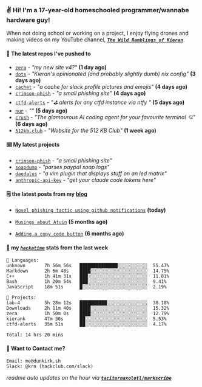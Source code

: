 ### ✌️ Hi! I'm a 17-year-old homeschooled programmer/wannabe hardware guy!

When not doing school or working on a project, I enjoy flying drones and making videos on my YouTube channel, [**_`The Wild Ramblings of Kieran`_**](https://youtube.com/@kieran.rambles).

#### 👷 The latest repos I've pushed to

- [`zera`](https://github.com/taciturnaxolotl/zera) - _"my new site v4?"_ **(1 day ago)**
- [`dots`](https://github.com/taciturnaxolotl/dots) - _"Kieran's opinionated (and probably slightly dumb) nix config"_ **(3 days ago)**
- [`cachet`](https://github.com/taciturnaxolotl/cachet) - _"a cache for slack profile pictures and emojis"_ **(4 days ago)**
- [`crimson-phish`](https://github.com/taciturnaxolotl/crimson-phish) - _"a small phishing site"_ **(4 days ago)**
- [`ctfd-alerts`](https://github.com/taciturnaxolotl/ctfd-alerts) - _"⛳ alerts for any ctfd instance via ntfy "_ **(5 days ago)**
- [`nur`](https://github.com/charmbracelet/nur) - _""_ **(5 days ago)**
- [`crush`](https://github.com/charmbracelet/crush) - _"The glamourous AI coding agent for your favourite terminal 💘"_ **(6 days ago)**
- [`512kb.club`](https://github.com/kevquirk/512kb.club) - _"Website for the 512 KB Club"_ **(1 week ago)**

#### ⌨️ My latest projects

- [`crimson-phish`](https://github.com/taciturnaxolotl/crimson-phish) - _"a small phishing site"_
- [`soapdump`](https://github.com/taciturnaxolotl/soapdump) - _"parses paypal soap logs"_
- [`daedalus`](https://github.com/taciturnaxolotl/daedalus) - _"a vim plugin that displays stuff on an led matrix"_
- [`anthropic-api-key`](https://github.com/taciturnaxolotl/anthropic-api-key) - _"get your claude code tokens here"_

#### 🗒️ the latest posts from my [blog](https://dunkirk.sh)

- [`Novel phishing tactic using github notifications`](https://dunkirk.sh/blog/github-phishing/) **(today)**

- [`Musings about Atuin`](https://dunkirk.sh/blog/atuin/) **(5 months ago)**

- [`Adding a copy code button`](https://dunkirk.sh/blog/adding-a-copy-button/) **(6 months ago)**



#### 📡 my [_`hackatime`_](https://waka.hackclub.com) stats from the last week

```text
💾 Languages:
unknown       7h 56m 56s   ██████████████░░░░░░░░░░░  55.47%
Markdown      2h 6m 48s    ████░░░░░░░░░░░░░░░░░░░░░  14.75%
C++           1h 41m 31s   ███░░░░░░░░░░░░░░░░░░░░░░  11.81%
Bash          1h 20m 54s   ███░░░░░░░░░░░░░░░░░░░░░░  9.41%
JavaScript    18m 51s      █░░░░░░░░░░░░░░░░░░░░░░░░  2.19%

💼 Projects:
lab-4         5h 28m 12s   ██████████░░░░░░░░░░░░░░░  38.18%
Downloads     2h 11m 40s   ████░░░░░░░░░░░░░░░░░░░░░  15.32%
zera          1h 50m 0s    ████░░░░░░░░░░░░░░░░░░░░░  12.79%
kierank       47m 30s      ██░░░░░░░░░░░░░░░░░░░░░░░  5.53%
ctfd-alerts   35m 51s      ██░░░░░░░░░░░░░░░░░░░░░░░  4.17%

Total: 14 hrs 20 mins
```

#### 📮 Want to Contact me?

```text
Email: me@dunkirk.sh
Slack: @krn (hackclub.com/slack)
```

_readme auto updates on the hour via [**`taciturnaxolotl/markscribe`**](https://github.com/taciturnaxolotl/markscribe)_
